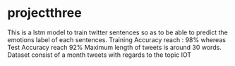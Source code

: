 # projectthree

This is a lstm model to train twitter sentences so as to be able to predict the emotions label of each sentences.
Training Accuracy reach : 98% whereas Test Accuracy reach 92% 
Maximum length of tweets is around 30 words. Dataset consist of a month tweets with regards to the topic IOT
